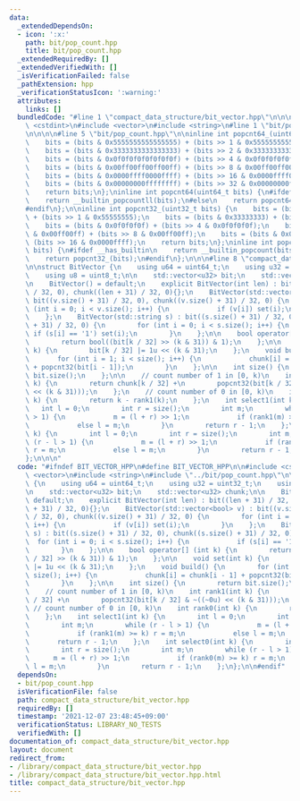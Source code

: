 ```yaml
---
data:
  _extendedDependsOn:
  - icon: ':x:'
    path: bit/pop_count.hpp
    title: bit/pop_count.hpp
  _extendedRequiredBy: []
  _extendedVerifiedWith: []
  _isVerificationFailed: false
  _pathExtension: hpp
  _verificationStatusIcon: ':warning:'
  attributes:
    links: []
  bundledCode: "#line 1 \"compact_data_structure/bit_vector.hpp\"\n\n\n\n#include\
    \ <cstdint>\n#include <vector>\n#include <string>\n#line 1 \"bit/pop_count.hpp\"\
    \n\n\n\n#line 5 \"bit/pop_count.hpp\"\n\ninline int popcnt64_(uint64_t bits) {\n\
    \    bits = (bits & 0x5555555555555555) + (bits >> 1 & 0x5555555555555555);\n\
    \    bits = (bits & 0x3333333333333333) + (bits >> 2 & 0x3333333333333333);\n\
    \    bits = (bits & 0x0f0f0f0f0f0f0f0f) + (bits >> 4 & 0x0f0f0f0f0f0f0f0f);\n\
    \    bits = (bits & 0x00ff00ff00ff00ff) + (bits >> 8 & 0x00ff00ff00ff00ff);\n\
    \    bits = (bits & 0x0000ffff0000ffff) + (bits >> 16 & 0x0000ffff0000ffff);\n\
    \    bits = (bits & 0x00000000ffffffff) + (bits >> 32 & 0x00000000ffffffff);\n\
    \    return bits;\n};\ninline int popcnt64(uint64_t bits) {\n#ifdef __has_builtin\n\
    \    return __builtin_popcountll(bits);\n#else\n    return popcnt64_(bits);\n\
    #endif\n};\n\ninline int popcnt32_(uint32_t bits) {\n    bits = (bits & 0x55555555)\
    \ + (bits >> 1 & 0x55555555);\n    bits = (bits & 0x33333333) + (bits >> 2 & 0x33333333);\n\
    \    bits = (bits & 0x0f0f0f0f) + (bits >> 4 & 0x0f0f0f0f);\n    bits = (bits\
    \ & 0x00ff00ff) + (bits >> 8 & 0x00ff00ff);\n    bits = (bits & 0x0000ffff) +\
    \ (bits >> 16 & 0x0000ffff);\n    return bits;\n};\ninline int popcnt32(uint32_t\
    \ bits) {\n#ifdef __has_builtin\n    return __builtin_popcount(bits);\n#else\n\
    \    return popcnt32_(bits);\n#endif\n};\n\n\n#line 8 \"compact_data_structure/bit_vector.hpp\"\
    \n\nstruct BitVector {\n    using u64 = uint64_t;\n    using u32 = uint32_t;\n\
    \    using u8 = uint8_t;\n\n    std::vector<u32> bit;\n    std::vector<u32> chunk;\n\
    \n    BitVector() = default;\n    explicit BitVector(int len) : bit((len + 31)\
    \ / 32, 0), chunk((len + 31) / 32, 0){};\n    BitVector(std::vector<bool> v) :\
    \ bit((v.size() + 31) / 32, 0), chunk((v.size() + 31) / 32, 0) {\n        for\
    \ (int i = 0; i < v.size(); i++) {\n            if (v[i]) set(i);\n        }\n\
    \    };\n    BitVector(std::string s) : bit((s.size() + 31) / 32, 0), chunk((s.size()\
    \ + 31) / 32, 0) {\n        for (int i = 0; i < s.size(); i++) {\n           \
    \ if (s[i] == '1') set(i);\n        }\n    };\n\n    bool operator[] (int k) {\n\
    \        return bool((bit[k / 32] >> (k & 31)) & 1);\n    };\n\n    void set(int\
    \ k) {\n        bit[k / 32] |= 1u << (k & 31);\n    };\n    void build() {\n \
    \       for (int i = 1; i < size(); i++) {\n            chunk[i] = chunk[i - 1]\
    \ + popcnt32(bit[i - 1]);\n        }\n    };\n\n    int size() {\n        return\
    \ bit.size();\n    };\n\n    // count number of 1 in [0, k)\n    int rank1(int\
    \ k) {\n        return chunk[k / 32] +\n        popcnt32(bit[k / 32] & ~((~0u)\
    \ << (k & 31)));\n    };\n    // count number of 0 in [0, k)\n    int rank0(int\
    \ k) {\n        return k - rank1(k);\n    };\n    int select1(int k) {\n     \
    \   int l = 0;\n        int r = size();\n        int m;\n        while (r - l\
    \ > 1) {\n            m = (l + r) >> 1;\n            if (rank1(m) >= k) r = m;\n\
    \            else l = m;\n        }\n        return r - 1;\n    };\n    int select0(int\
    \ k) {\n        int l = 0;\n        int r = size();\n        int m;\n        while\
    \ (r - l > 1) {\n            m = (l + r) >> 1;\n            if (rank0(m) >= k)\
    \ r = m;\n            else l = m;\n        }\n        return r - 1;\n    };\n\
    };\n\n\n"
  code: "#ifndef BIT_VECTOR_HPP\n#define BIT_VECTOR_HPP\n\n#include <cstdint>\n#include\
    \ <vector>\n#include <string>\n#include \"../bit/pop_count.hpp\"\n\nstruct BitVector\
    \ {\n    using u64 = uint64_t;\n    using u32 = uint32_t;\n    using u8 = uint8_t;\n\
    \n    std::vector<u32> bit;\n    std::vector<u32> chunk;\n\n    BitVector() =\
    \ default;\n    explicit BitVector(int len) : bit((len + 31) / 32, 0), chunk((len\
    \ + 31) / 32, 0){};\n    BitVector(std::vector<bool> v) : bit((v.size() + 31)\
    \ / 32, 0), chunk((v.size() + 31) / 32, 0) {\n        for (int i = 0; i < v.size();\
    \ i++) {\n            if (v[i]) set(i);\n        }\n    };\n    BitVector(std::string\
    \ s) : bit((s.size() + 31) / 32, 0), chunk((s.size() + 31) / 32, 0) {\n      \
    \  for (int i = 0; i < s.size(); i++) {\n            if (s[i] == '1') set(i);\n\
    \        }\n    };\n\n    bool operator[] (int k) {\n        return bool((bit[k\
    \ / 32] >> (k & 31)) & 1);\n    };\n\n    void set(int k) {\n        bit[k / 32]\
    \ |= 1u << (k & 31);\n    };\n    void build() {\n        for (int i = 1; i <\
    \ size(); i++) {\n            chunk[i] = chunk[i - 1] + popcnt32(bit[i - 1]);\n\
    \        }\n    };\n\n    int size() {\n        return bit.size();\n    };\n\n\
    \    // count number of 1 in [0, k)\n    int rank1(int k) {\n        return chunk[k\
    \ / 32] +\n        popcnt32(bit[k / 32] & ~((~0u) << (k & 31)));\n    };\n   \
    \ // count number of 0 in [0, k)\n    int rank0(int k) {\n        return k - rank1(k);\n\
    \    };\n    int select1(int k) {\n        int l = 0;\n        int r = size();\n\
    \        int m;\n        while (r - l > 1) {\n            m = (l + r) >> 1;\n\
    \            if (rank1(m) >= k) r = m;\n            else l = m;\n        }\n \
    \       return r - 1;\n    };\n    int select0(int k) {\n        int l = 0;\n\
    \        int r = size();\n        int m;\n        while (r - l > 1) {\n      \
    \      m = (l + r) >> 1;\n            if (rank0(m) >= k) r = m;\n            else\
    \ l = m;\n        }\n        return r - 1;\n    };\n};\n\n#endif"
  dependsOn:
  - bit/pop_count.hpp
  isVerificationFile: false
  path: compact_data_structure/bit_vector.hpp
  requiredBy: []
  timestamp: '2021-12-07 23:48:45+09:00'
  verificationStatus: LIBRARY_NO_TESTS
  verifiedWith: []
documentation_of: compact_data_structure/bit_vector.hpp
layout: document
redirect_from:
- /library/compact_data_structure/bit_vector.hpp
- /library/compact_data_structure/bit_vector.hpp.html
title: compact_data_structure/bit_vector.hpp
---
```

